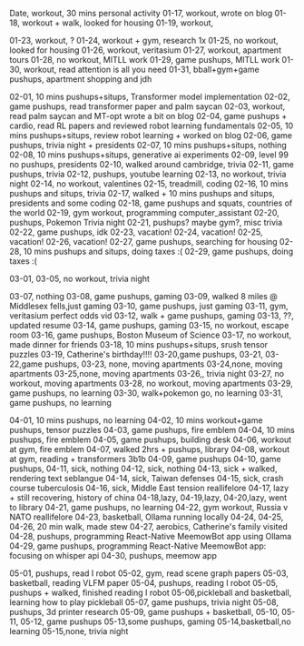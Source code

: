 Date, workout, 30 mins personal activity
01-17, workout, wrote on blog
01-18, workout + walk, looked for housing
01-19, workout, 

01-23, workout, ?
01-24, workout + gym, research 1x
01-25, no workout, looked for housing
01-26, workout, veritasium 
01-27, workout, apartment tours
01-28, no workout, MITLL work
01-29, game pushups, MITLL work
01-30, workout, read attention is all you need
01-31, bball+gym+game pushups, apartment shopping and jdh

02-01, 10 mins pushups+situps, Transformer model implementation
02-02, game pushups, read transformer paper and palm saycan
02-03, workout, read palm saycan and MT-opt wrote a bit on blog
02-04, game pushups + cardio, read RL papers and reviewed robot learning fundamentals
02-05, 10 mins pushups+situps, review robot learning + worked on blog
02-06, game pushups, trivia night + presidents
02-07, 10 mins pushups+situps, nothing
02-08, 10 mins pushups+situps, generative ai experiments
02-09, level 99 no pushups, presidents
02-10, walked around cambridge, trivia
02-11, game pushups, trivia
02-12, pushups, youtube learning
02-13, no workout, trivia night
02-14, no workout, valentines
02-15, treadmill, coding
02-16, 10 mins pushups and situps, trivia
02-17, walked + 10 mins pushups and situps, presidents and some coding
02-18, game pushups and squats, countries of the world
02-19, gym workout, programming computer_assistant
02-20, pushups, Pokemon Trivia night
02-21, pushups? maybe gym?, misc trivia
02-22, game pushups, idk
02-23, vacation!
02-24, vacation!
02-25, vacation!
02-26, vacation!
02-27, game pushups, searching for housing
02-28, 10 mins pushups and situps, doing taxes :(
02-29, game pushups, doing taxes :(

03-01, 
03-05, no workout, trivia night

03-07, nothing 
03-08, game pushups, gaming
03-09, walked 8 miles @ Middlesex fells,just gaming
03-10, game pushups, just gaming
03-11, gym, veritasium perfect odds vid
03-12, walk + game pushups, gaming
03-13, ??, updated resume
03-14, game pushups, gaming
03-15, no workout, escape room
03-16, game pushups, Boston Museum of Science
03-17, no workout, made dinner for friends
03-18, 10 mins pushups+situps, srush tensor puzzles
03-19, Catherine's birthday!!!!
03-20,game pushups, 
03-21,
03-22,game pushups, 
03-23, none, moving apartments
03-24,none, moving apartments
03-25,none, moving apartments
03-26,, trivia night
03-27, no workout, moving apartments
03-28, no workout, moving apartments 
03-29, game pushups, no learning
03-30, walk+pokemon go, no learning
03-31, game pushups, no learning

04-01, 10 mins pushups, no learning
04-02, 10 mins workout+game pushups, tensor puzzles
04-03, game pushups, fire emblem 
04-04, 10 mins pushups, fire emblem
04-05, game pushups, building desk
04-06, workout at gym, fire emblem
04-07, walked 2hrs + pushups, library
04-08, workout at gym, reading + transformers 3b1b
04-09, game pushups
04-10, game pushups, 
04-11, sick, nothing
04-12, sick, nothing
04-13, sick + walked, rendering text seblangue
04-14, sick, Taiwan defenses
04-15, sick, crash course tuberculosis 
04-16, sick, Middle East tension reallifelore
04-17, lazy + still recovering, history of china
04-18,lazy, 
04-19,lazy, 
04-20,lazy, went to library
04-21, game pushups, no learning
04-22, gym workout, Russia v NATO reallifelore
04-23, basketball, Ollama running locally
04-24,
04-25,
04-26, 20 min walk, made stew 
04-27, aerobics, Catherine's family visited
04-28, pushups, programming React-Native MeemowBot app using Ollama
04-29, game pushups, programming React-Native MeemowBot app: focusing on whisper api
04-30, pushups, meemow app

05-01, pushups, read I robot 
05-02, gym, read scene graph papers
05-03, basketball, reading VLFM paper
05-04, pushups, reading I robot
05-05, pushups + walked, finished reading I robot
05-06,pickleball and basketball, learning how to play pickleball
05-07, game pushups, trivia night
05-08, pushups, 3d printer research
05-09, game pushups + basketball,
05-10, 
05-11,
05-12, game pushups 
05-13,some pushups, gaming 
05-14,basketball,no learning 
05-15,none, trivia night

